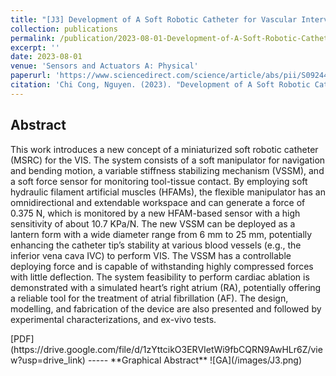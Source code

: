 ```yaml
---
title: "[J3] Development of A Soft Robotic Catheter for Vascular Intervention Surgery (VIS)"
collection: publications
permalink: /publication/2023-08-01-Development-of-A-Soft-Robotic-Catheter-for-Vascular-Intervention-Surgery
excerpt: ''
date: 2023-08-01
venue: 'Sensors and Actuators A: Physical'
paperurl: 'https://www.sciencedirect.com/science/article/abs/pii/S0924424723002297'
citation: 'Chi Cong, Nguyen. (2023). "Development of A Soft Robotic Catheter for Vascular Intervention Surgery" <i>Sensors and Actuators A: Physical</i>. Vol357(114380).'
---
```

**Abstract**
-----
<div class="excerpt-content">
  <p>
This work introduces a new concept of a miniaturized soft robotic catheter (MSRC) for the VIS. The system consists of a soft manipulator for navigation and bending motion, a variable stiffness stabilizing mechanism (VSSM), and a soft force sensor for monitoring tool-tissue contact. By employing soft hydraulic filament artificial muscles (HFAMs), the flexible manipulator has an omnidirectional and extendable workspace and can generate a force of 0.375 N, which is monitored by a new HFAM-based sensor with a high sensitivity of about 10.7 KPa/N. The new VSSM can be deployed as a lantern form with a wide diameter range from 6 mm to 25 mm, potentially enhancing the catheter tip’s stability at various blood vessels (e.g., the inferior vena cava IVC) to perform VIS. The VSSM has a controllable deploying force and is capable of withstanding highly compressed forces with little deflection. The system feasibility to perform cardiac ablation is demonstrated with a simulated heart’s right atrium (RA), potentially offering a reliable tool for the treatment of atrial fibrillation (AF). The design, modelling, and fabrication of the device are also presented and followed by experimental characterizations, and ex-vivo tests.
  </p>
</div>
[PDF](https://drive.google.com/file/d/1zYttcikO3ERVIetWi9fbCQRN9AwHLr6Z/view?usp=drive_link)
-----
**Graphical Abstract**
![GA](/images/J3.png)
